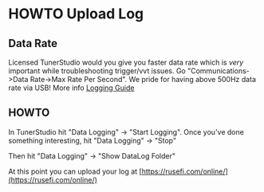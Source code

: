 # HOWTO Upload Log

## Data Rate

Licensed TunerStudio would you give you faster data rate which is *very* important while troubleshooting trigger/vvt issues. Go "Communications->Data Rate->Max Rate Per Second". We pride for having above 500Hz data rate via USB! More info [Logging Guide](Logging-Guide)

## HOWTO

In TunerStudio hit "Data Logging" -> "Start Logging".
Once you've done something interesting, hit "Data Logging" -> "Stop"

Then hit "Data Logging" -> "Show DataLog Folder"

At this point you can upload your log at [https://rusefi.com/online/](https://rusefi.com/online/)
